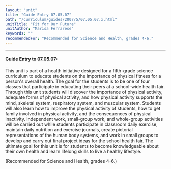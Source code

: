 ```yaml
---
layout: "unit"
title: "Guide Entry 07.05.07"
path: "/curriculum/guides/2007/5/07.05.07.x.html"
unitTitle: "Fit for Our Future"
unitAuthor: "Marisa Ferrarese"
keywords: ""
recommendedFor: "Recommended for Science and Health, grades 4-6."
---
```

<body>
<hr/>
<h4>
Guide Entry to 07.05.07:
</h4>
<p>
This unit is part of a health initiative designed for a fifth-grade science curriculum to educate students on the importance of physical fitness for a person's overall health. The goal for the students is to be one of four classes that participate in educating their peers at a school-wide health fair. Through this unit students will discover the importance of physical activity, adequate forms of physical activity, and how physical activity supports the mind, skeletal system, respiratory system, and muscular system. Students will also learn how to improve the physical activity of students, how to get family involved in physical activity, and the consequences of physical inactivity. Independent work, small-group work, and whole-group activities will be carried out while students participate in classroom daily exercise, maintain daily nutrition and exercise journals, create pictorial representations of the human body systems, and work in small groups to develop and carry out final project ideas for the school health fair. The ultimate goal for this unit is for students to become knowledgeable about their own health and learn lifelong skills to live a healthy lifestyle.
</p>
<p>
(Recommended for Science and Health, grades 4-6.)
</p>
</body>